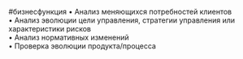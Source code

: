 #бизнесфункция 
• Анализ меняющихся потребностей клиентов  
• Анализ эволюции цели управления, стратегии управления или характеристики рисков  
• Анализ нормативных изменений  
• Проверка эволюции продукта/процесса